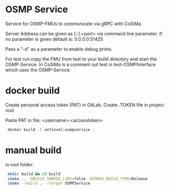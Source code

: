 # OSMP Service

Service for OSMP-FMUs to communicate via gRPC with CoSiMa.

Server Address can be given as [::]:\<port\> via command line parameter.
If no parameter is given default is: 0.0.0.0:51425

Pass a "-d" as a parameter to enable debug prints.

For test run copy the FMU from test to your build directory and start the OSMP-Service.
In CoSiMa is a comment out test in test-OSMPInterface which uses the OSMP-Service.

# docker build
Create personal access token (PAT) in GitLab.
Create .TOKEN file in project root.

Paste PAT in file: \<username\>:\<accesstoken\>
```sh
 docker build -t setlevel:osmpservice .
```
# manual build
in root folder:
```sh
 mkdir build && cd build
 cmake .. -DBUILD_SHARED_LIBS=false -DCMAKE_BUILD_TYPE=Release
 cmake --build . --target OSMPService
```
